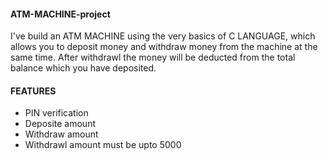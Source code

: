 #### ATM-MACHINE-project  
I've build an ATM MACHINE using the very basics of C LANGUAGE, which allows you to deposit money and withdraw money from the machine at the same time. After withdrawl the money will be deducted from the total balance which you have deposited.
#### FEATURES
* PIN verification
* Deposite amount
* Withdraw amount
* Withdrawl amount must be upto 5000 
